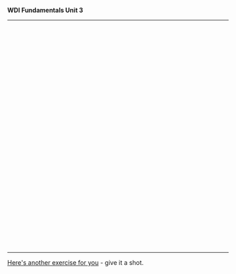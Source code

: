 **WDI Fundamentals Unit 3**

---

<div class="typeform-widget" data-url="https://gahub.typeform.com/to/rosxaA" data-text="NEW Fundamentals 3.3" style="width:100%;height:500px;"></div>
<script>(function(){var qs,js,q,s,d=document,gi=d.getElementById,ce=d.createElement,gt=d.getElementsByTagName,id='typef_orm',b='https://s3-eu-west-1.amazonaws.com/share.typeform.com/';if(!gi.call(d,id)){js=ce.call(d,'script');js.id=id;js.src=b+'widget.js';q=gt.call(d,'script')[0];q.parentNode.insertBefore(js,q)}})()</script>


---
[Here's another exercise for you](10_exercise.md) - give it a shot.
